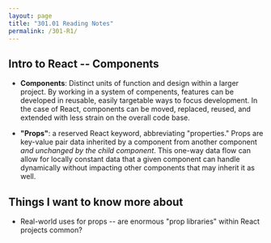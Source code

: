 ```yaml
---
layout: page
title: "301.01 Reading Notes"
permalink: /301-R1/
---
```


## Intro to React -- Components

  * **Components**: Distinct units of function and design within a larger project. By working in a system of compenents, features can be developed in reusable, easily targetable ways to focus development. In the case of React, components can be moved, replaced, reused, and extended with less strain on the overall code base.

  * **"Props"**: a reserved React keyword, abbreviating "properties." Props are key-value pair data inherited by a component from another component *and unchanged by the child component*. This one-way data flow can allow for locally constant data that a given component can handle dynamically without impacting other components that may inherit it as well.

## Things I want to know more about

* Real-world uses for props -- are enormous "prop libraries" within React projects common? 
